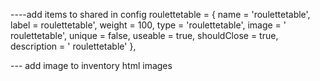 ----add items to shared in config
roulettetable      = { name = 'roulettetable',      label = roulettetable',         weight = 100, type = 'roulettetable', image = ' roulettetable',          unique = false, useable = true, shouldClose = true, description = ' roulettetable' },


--- add image to inventory html images 
